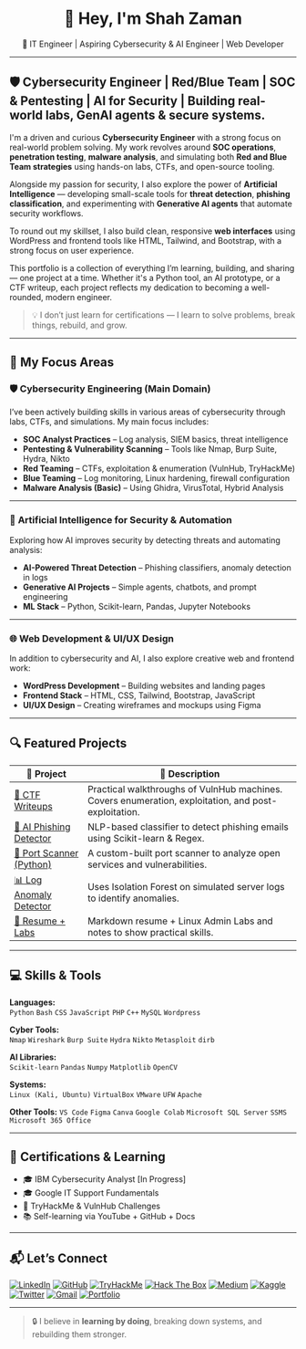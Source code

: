 <h1 align="center">👋 Hey, I'm Shah Zaman</h1>
<p align="center">
  🚀 IT Engineer | Aspiring Cybersecurity & AI Engineer | Web Developer 
</p>

---

## 🛡️ Cybersecurity Engineer | Red/Blue Team | SOC & Pentesting | AI for Security | Building real-world labs, GenAI agents & secure systems.


I'm a driven and curious **Cybersecurity Engineer** with a strong focus on real-world problem solving. My work revolves around **SOC operations**, **penetration testing**, **malware analysis**, and simulating both **Red and Blue Team strategies** using hands-on labs, CTFs, and open-source tooling.

Alongside my passion for security, I also explore the power of **Artificial Intelligence** — developing small-scale tools for **threat detection**, **phishing classification**, and experimenting with **Generative AI agents** that automate security workflows.

To round out my skillset, I also build clean, responsive **web interfaces** using WordPress and frontend tools like HTML, Tailwind, and Bootstrap, with a strong focus on user experience.

This portfolio is a collection of everything I’m learning, building, and sharing — one project at a time. Whether it's a Python tool, an AI prototype, or a CTF writeup, each project reflects my dedication to becoming a well-rounded, modern engineer.

> 💡 I don’t just learn for certifications — I learn to solve problems, break things, rebuild, and grow.



---
## 🧠 My Focus Areas

### 🛡️ **Cybersecurity Engineering (Main Domain)**

I’ve been actively building skills in various areas of cybersecurity through labs, CTFs, and simulations. My main focus includes:

- **SOC Analyst Practices** – Log analysis, SIEM basics, threat intelligence  
- **Pentesting & Vulnerability Scanning** – Tools like Nmap, Burp Suite, Hydra, Nikto  
- **Red Teaming** – CTFs, exploitation & enumeration (VulnHub, TryHackMe)  
- **Blue Teaming** – Log monitoring, Linux hardening, firewall configuration  
- **Malware Analysis (Basic)** – Using Ghidra, VirusTotal, Hybrid Analysis  

---

### 🤖 **Artificial Intelligence for Security & Automation**

Exploring how AI improves security by detecting threats and automating analysis:

- **AI-Powered Threat Detection** – Phishing classifiers, anomaly detection in logs  
- **Generative AI Projects** – Simple agents, chatbots, and prompt engineering  
- **ML Stack** – Python, Scikit-learn, Pandas, Jupyter Notebooks  

---

### 🌐 **Web Development & UI/UX Design**

In addition to cybersecurity and AI, I also explore creative web and frontend work:

- **WordPress Development** – Building websites and landing pages  
- **Frontend Stack** – HTML, CSS, Tailwind, Bootstrap, JavaScript  
- **UI/UX Design** – Creating wireframes and mockups using Figma  



---

## 🔍 Featured Projects

| 🚀 Project | 🔎 Description |
|-----------|----------------|
| [🔐 CTF Writeups](https://github.com/your-username/cybersec-lab-boxes) | Practical walkthroughs of VulnHub machines. Covers enumeration, exploitation, and post-exploitation. |
| [🤖 AI Phishing Detector](https://github.com/your-username/AI-for-cybersecurity) | NLP-based classifier to detect phishing emails using Scikit-learn & Regex. |
| [🧪 Port Scanner (Python)](https://github.com/your-username/ethical-hacking-tools) | A custom-built port scanner to analyze open services and vulnerabilities. |
| [📊 Log Anomaly Detector](https://github.com/your-username/log-anomaly-detector) | Uses Isolation Forest on simulated server logs to identify anomalies. |
| [🧠 Resume + Labs](https://github.com/your-username/resume.md) | Markdown resume + Linux Admin Labs and notes to show practical skills. |

---

## 💻 Skills & Tools

**Languages:**  
`Python` `Bash` `CSS` `JavaScript` `PHP` `C++` `MySQL` `Wordpress`

**Cyber Tools:**  
`Nmap` `Wireshark` `Burp Suite` `Hydra` `Nikto` `Metasploit` `dirb`

**AI Libraries:**  
`Scikit-learn` `Pandas` `Numpy` `Matplotlib` `OpenCV`

**Systems:**  
`Linux (Kali, Ubuntu)` `VirtualBox` `VMware` `UFW` `Apache`

**Other Tools:**
`VS Code` `Figma` `Canva` `Google Colab` `Microsoft SQL Server` `SSMS` `Microsoft 365 Office`

---

## 🧾 Certifications & Learning
- 🎓 IBM Cybersecurity Analyst [In Progress]
- 🎓 Google IT Support Fundamentals
- 🏁 TryHackMe & VulnHub Challenges
- 📚 Self-learning via YouTube + GitHub + Docs

---



## 📬 Let’s Connect

[![LinkedIn](https://img.shields.io/badge/LinkedIn-000?style=for-the-badge&logo=linkedin&logoColor=white)](https://linkedin.com/in/your-username)
[![GitHub](https://img.shields.io/badge/GitHub-000?style=for-the-badge&logo=github&logoColor=white)](https://github.com/your-username)
[![TryHackMe](https://img.shields.io/badge/TryHackMe-000?style=for-the-badge&logo=tryhackme&logoColor=white)](https://tryhackme.com/p/your-username)
[![Hack The Box](https://img.shields.io/badge/HackTheBox-000?style=for-the-badge&logo=hackthebox&logoColor=white)](https://app.hackthebox.com/users/your-username)
[![Medium](https://img.shields.io/badge/Medium-000?style=for-the-badge&logo=medium&logoColor=white)](https://medium.com/@your-username)
[![Kaggle](https://img.shields.io/badge/Kaggle-000?style=for-the-badge&logo=kaggle&logoColor=white)](https://kaggle.com/your-username)
[![Twitter](https://img.shields.io/badge/Twitter-000?style=for-the-badge&logo=twitter&logoColor=white)](https://twitter.com/your-handle)
[![Gmail](https://img.shields.io/badge/Email-000?style=for-the-badge&logo=gmail&logoColor=white)](mailto:your.email@domain.com)
[![Portfolio](https://img.shields.io/badge/Portfolio-000?style=for-the-badge&logo=google-chrome&logoColor=white)](https://your-portfolio-link.com)



---

> 🔒 I believe in **learning by doing**, breaking down systems, and rebuilding them stronger.
